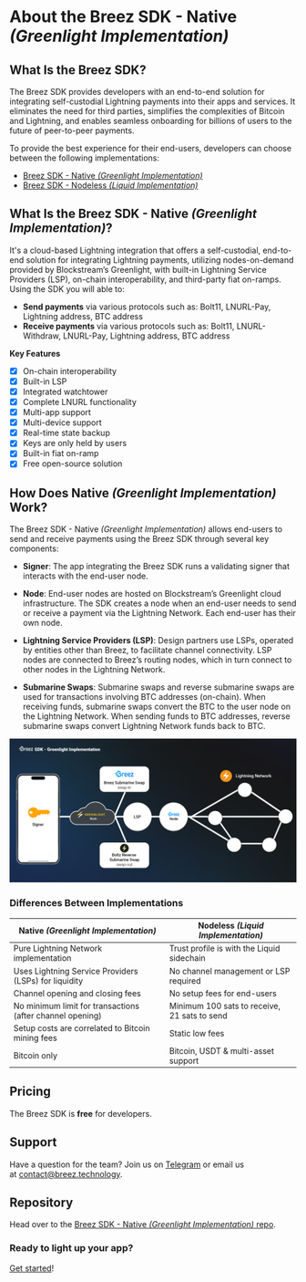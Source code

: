 # About the Breez SDK - Native *(Greenlight Implementation)*

## **What Is the Breez SDK?**

The Breez SDK provides developers with an end-to-end solution for integrating self-custodial Lightning payments into their apps and services. It eliminates the need for third parties, simplifies the complexities of Bitcoin and Lightning, and enables seamless onboarding for billions of users to the future of peer-to-peer payments.

To provide the best experience for their end-users, developers can choose between the following implementations:

- [Breez SDK - Native *(Greenlight Implementation)*](../guide/about_breez_sdk_greenlight.md#what-is-the-greenlight-implementation)
- [Breez SDK - Nodeless *(Liquid Implementation)*](https://sdk-doc-liquid.breez.technology/)

## **What Is the Breez SDK - Native *(Greenlight Implementation)*?**

It's a cloud-based Lightning integration that offers a self-custodial, end-to-end solution for integrating Lightning payments, utilizing nodes-on-demand provided by Blockstream’s Greenlight, with built-in Lightning Service Providers (LSP), on-chain interoperability, and third-party fiat on-ramps. Using the SDK you will able to:
- **Send payments** via various protocols such as: Bolt11, LNURL-Pay, Lightning address, BTC address
- **Receive payments** via various protocols such as: Bolt11, LNURL-Withdraw, LNURL-Pay, Lightning address, BTC address

**Key Features**

- [x]  On-chain interoperability
- [x]  Built-in LSP
- [x]  Integrated watchtower
- [x]  Complete LNURL functionality
- [x]  Multi-app support
- [x]  Multi-device support
- [x]  Real-time state backup
- [x]  Keys are only held by users
- [x]  Built-in fiat on-ramp
- [x]  Free open-source solution

## How Does Native *(Greenlight Implementation)* Work?

The Breez SDK - Native *(Greenlight Implementation)* allows end-users to send and receive payments using the Breez SDK through several key components:

- **Signer**: The app integrating the Breez SDK runs a validating signer that interacts with the end-user node.
  
- **Node**: End-user nodes are hosted on Blockstream’s Greenlight cloud infrastructure. The SDK creates a node when an end-user needs to send or receive a payment via the Lightning Network. Each end-user has their own node.

- **Lightning Service Providers (LSP)**: Design partners use LSPs, operated by entities other than Breez, to facilitate channel connectivity. LSP nodes are connected to Breez’s routing nodes, which in turn connect to other nodes in the Lightning Network.

- **Submarine Swaps**: Submarine swaps and reverse submarine swaps are used for transactions involving BTC addresses (on-chain). When receiving funds, submarine swaps convert the BTC to the user node on the Lightning Network. When sending funds to BTC addresses, reverse submarine swaps convert Lightning Network funds back to BTC.

![Breez SDK - Greenlight](https://github.com/breez/breez-sdk-docs/raw/main/src/images/BreezSDK_Greenlight.png)

### **Differences Between Implementations**

| Native *(Greenlight Implementation)* | Nodeless *(Liquid Implementation)* |
| --- | --- |
| Pure Lightning Network implementation | Trust profile is with the Liquid sidechain |
| Uses Lightning Service Providers (LSPs) for liquidity | No channel management or LSP required |
| Channel opening and closing fees | No setup fees for end-users |
| No minimum limit for transactions (after channel opening) | Minimum 100 sats to receive, 21 sats to send|
| Setup costs are correlated to Bitcoin mining fees | Static low fees |
| Bitcoin only | Bitcoin, USDT & multi-asset support |


## Pricing

The Breez SDK is **free** for developers.

## Support

Have a question for the team? Join us on [Telegram](https://t.me/breezsdk) or email us at [contact@breez.technology](mailto:contact@breez.technology).

## Repository

Head over to the [Breez SDK - Native *(Greenlight Implementation)* repo](https://github.com/breez/breez-sdk).

### Ready to light up your app? 

[Get started](https://sdk-doc.breez.technology/guide/getting_started.html)!
